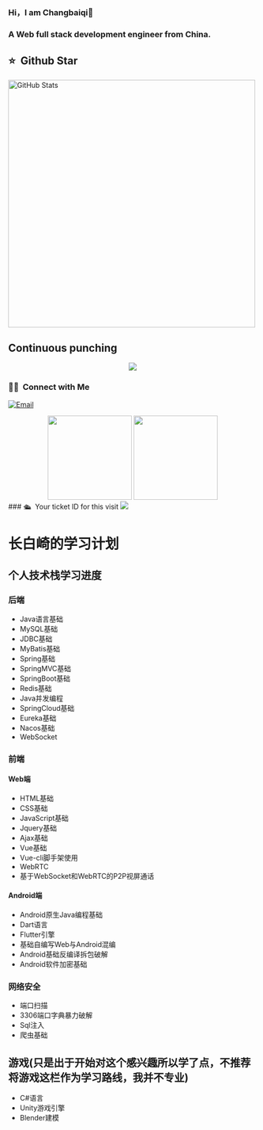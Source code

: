 ### Hi，I am Changbaiqi👋
### A Web full stack development engineer from China.
## ⭐️ &nbsp;Github Star
<img width="500px"  alt="GitHub Stats" src="https://github-readme-stats.vercel.app/api?username=Changbaiqi&count_private=true&show_icons=true"/>

## Continuous punching
<div align="center">
    <img  src="https://github-readme-streak-stats.herokuapp.com/?user=Changbaiqi" />
</div>

### 🤝🏻 &nbsp;Connect with Me

<a href="mailto:2084069833@qq.com"><img alt="Email" src="https://img.shields.io/badge/Email-2084069833@qq.com-blue?style=flat-square&logo=gmail"></a>
<div align="center">
<span>  </span>
<img height="170px" src="https://github-readme-stats.vercel.app/api?username=Achuan-2" /><span>  </span><img height="170px" src="https://github-readme-stats.vercel.app/api/top-langs/?username=Achuan-2&layout=compact&langs_count=8" />
<span>  </span>
</div>
### 🛳 &nbsp;Your ticket ID for this visit

<img src="https://profile-counter.glitch.me/Changbaiqi/count.svg" />

# 长白崎的学习计划
## 个人技术栈学习进度
### 后端
* Java语言基础
* MySQL基础
* JDBC基础
* MyBatis基础
* Spring基础
* SpringMVC基础
* SpringBoot基础
* Redis基础
* Java并发编程
* SpringCloud基础
* Eureka基础
* Nacos基础
* WebSocket

### 前端
#### Web端
* HTML基础
* CSS基础
* JavaScript基础
* Jquery基础
* Ajax基础
* Vue基础
* Vue-cli脚手架使用
* WebRTC
* 基于WebSocket和WebRTC的P2P视屏通话

#### Android端
* Android原生Java编程基础
* Dart语言
* Flutter引擎
* 基础自编写Web与Android混编
* Android基础反编译拆包破解
* Android软件加密基础

### 网络安全
* 端口扫描
* 3306端口字典暴力破解
* Sql注入
* 爬虫基础

## 游戏(只是出于开始对这个感兴趣所以学了点，不推荐将游戏这栏作为学习路线，我并不专业)
* C#语言
* Unity游戏引擎
* Blender建模

<!--
**Changbaiqi/Changbaiqi** is a ✨ _special_ ✨ repository because its `README.md` (this file) appears on your GitHub profile.

Here are some ideas to get you started:

- 🔭 I’m currently working on ...
- 🌱 I’m currently learning ...
- 👯 I’m looking to collaborate on ...
- 🤔 I’m looking for help with ...
- 💬 Ask me about ...
- 📫 How to reach me: ...
- 😄 Pronouns: ...
- ⚡ Fun fact: ...
-->
